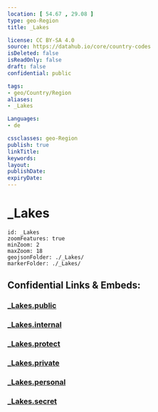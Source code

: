 ```yaml
---
location: [ 54.67 , 29.08 ] 
type: geo-Region
title: _Lakes

license: CC BY-SA 4.0
source: https://datahub.io/core/country-codes
isDeleted: false
isReadOnly: false
draft: false
confidential: public

tags:
- geo/Country/Region
aliases:
- _Lakes

Languages:
- de

cssclasses: geo-Region
publish: true
linkTitle: 
keywords: 
layout: 
publishDate: 
expiryDate: 
---
```


# _Lakes

```leaflet
id: _Lakes
zoomFeatures: true 
minZoom: 2 
maxZoom: 18
geojsonFolder: ./_Lakes/
markerFolder: ./_Lakes/
```


## Confidential Links & Embeds: 

### [_Lakes.public](/_public/\Earth\Continent\Europe\Europe~East\Belarus\Oblasts~Belarus\Vitebsk_Lakes.public.md) 

### [_Lakes.internal](/_internal/\Earth\Continent\Europe\Europe~East\Belarus\Oblasts~Belarus\Vitebsk_Lakes.internal.md) 

### [_Lakes.protect](/_protect/\Earth\Continent\Europe\Europe~East\Belarus\Oblasts~Belarus\Vitebsk_Lakes.protect.md) 

### [_Lakes.private](/_private/\Earth\Continent\Europe\Europe~East\Belarus\Oblasts~Belarus\Vitebsk_Lakes.private.md) 

### [_Lakes.personal](/_personal/\Earth\Continent\Europe\Europe~East\Belarus\Oblasts~Belarus\Vitebsk_Lakes.personal.md) 

### [_Lakes.secret](/_secret/\Earth\Continent\Europe\Europe~East\Belarus\Oblasts~Belarus\Vitebsk_Lakes.secret.md)


